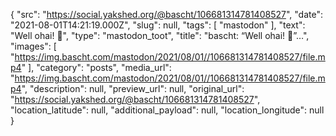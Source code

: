 {
  "src": "https://social.yakshed.org/@bascht/106681314781408527",
  "date": "2021-08-01T14:21:19.000Z",
  "slug": null,
  "tags": [
    "mastodon"
  ],
  "text": "Well ohai! 🐛",
  "type": "mastodon_toot",
  "title": "bascht: “Well ohai! 🐛”…",
  "images": [
    "https://img.bascht.com/mastodon/2021/08/01//106681314781408527/file.mp4"
  ],
  "category": "posts",
  "media_url": "https://img.bascht.com/mastodon/2021/08/01//106681314781408527/file.mp4",
  "description": null,
  "preview_url": null,
  "original_url": "https://social.yakshed.org/@bascht/106681314781408527",
  "location_latitude": null,
  "additional_payload": null,
  "location_longitude": null
}